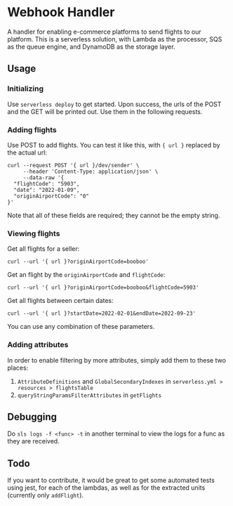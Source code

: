 # Webhook Handler

A handler for enabling e-commerce platforms to send flights to our platform. This is a serverless solution, with Lambda as the processor, SQS as the queue engine, and DynamoDB as the storage layer.

## Usage

### Initializing

Use `serverless deploy` to get started. Upon success, the urls of the POST and the GET will be printed out. Use them in the following requests.

### Adding flights

Use POST to add flights. You can test it like this, with `{ url }` replaced by the actual url:

```
curl --request POST '{ url }/dev/sender' \
     --header 'Content-Type: application/json' \
     --data-raw '{
  "flightCode": "5903",
  "date": "2022-01-09",
  "originAirportCode": "0"
}'
```

Note that all of these fields are required; they cannot be the empty string.

### Viewing flights

Get all flights for a seller:

```
curl --url '{ url }?originAirportCode=booboo'
```

Get an flight by the `originAirportCode` and `flightCode`:

```
curl --url '{ url }?originAirportCode=booboo&flightCode=5903'
```

Get all flights between certain dates:

```
curl --url '{ url }?startDate=2022-02-01&endDate=2022-09-23'
```

You can use any combination of these parameters.

### Adding attributes

In order to enable filtering by more attributes, simply add them to these two places:

1. `AttributeDefinitions` and `GlobalSecondaryIndexes` in `serverless.yml > resources > flightsTable`
2. `queryStringParamsFilterAttributes` in `getFlights`

## Debugging

Do `sls logs -f <func> -t` in another terminal to view the logs for a func as they are received.

## Todo

If you want to contribute, it would be great to get some automated tests using jest, for each of the lambdas, as well as for the extracted units (currently only `addFlight`).
